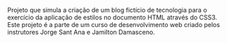 Projeto que simula a criação de um blog fictício de tecnologia para o exercício da aplicação de estilos no documento HTML através do CSS3. Este projeto é a parte de um curso de desenvolvimento web criado pelos instrutores Jorge Sant Ana e Jamilton Damasceno. 
